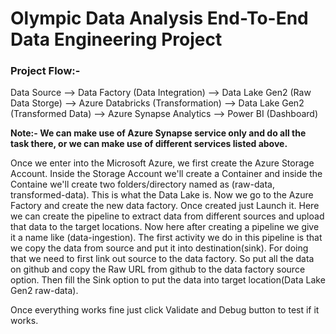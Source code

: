 # Olympic Data Analysis End-To-End Data Engineering Project
### Project Flow:-
Data Source --> Data Factory (Data Integration) --> Data Lake Gen2 (Raw Data Storge) --> Azure Databricks (Transformation) --> Data Lake Gen2 (Transformed Data) --> Azure Synapse Analytics --> Power BI (Dashboard)

**Note:- We can make use of Azure Synapse service only and do all the task there, or we can make use of different services listed above.**

Once we enter into the Microsoft Azure, we first create the Azure Storage Account. Inside the Storage Account we'll create a Container and inside the Containe we'll create two folders/directory named as (raw-data, transformed-data).
This is what the Data Lake is. Now we go to the Azure Factory and create the new data factory. Once created just Launch it. Here we can create the pipeline to extract data from different sources and upload that data to the target locations.
Now here after creating a pipeline we give it a name like (data-ingestion). The first activity we do in this pipeline is that we copy the data from source and put it into destination(sink). For doing that we need to first link out
source to the data factory. So put all the data on github and copy the Raw URL from github to the data factory source option. Then fill the Sink option to put the data into target location(Data Lake Gen2 raw-data).

Once everything works fine just click Validate and Debug button to test if it works. 
